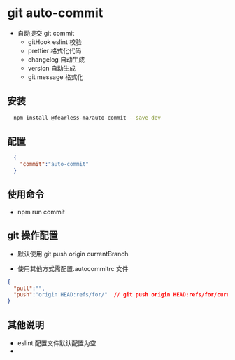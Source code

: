 # git auto-commit

- 自动提交 git commit
  - gitHook eslint 校验
  - prettier 格式化代码
  - changelog 自动生成
  - version 自动生成
  - git message 格式化

## 安装

```bash
  npm install @fearless-ma/auto-commit --save-dev
```

## 配置

```json
  {
    "commit":"auto-commit"
  }
```

## 使用命令

- npm run commit

## git 操作配置

- 默认使用 git push origin currentBranch

- 使用其他方式需配置.autocommitrc 文件

```json
{
  "pull":"",
  "push":"origin HEAD:refs/for/"  // git push origin HEAD:refs/for/currentBranch
}
```

## 其他说明

- eslint 配置文件默认配置为空
-
